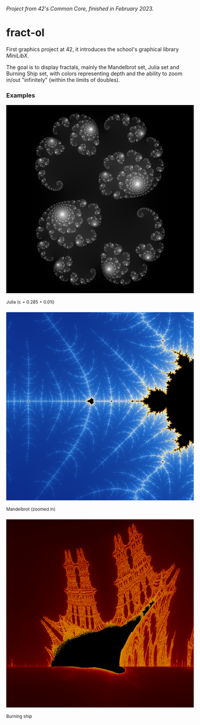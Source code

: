*Project from 42's Common Core, finished in February 2023.*

# fract-ol
First graphics project at 42, it introduces the school's graphical library *MiniLibX*.

The goal is to display fractals, mainly the Mandelbrot set, Julia set and Burning Ship set, with colors representing depth and the ability to zoom in/out "infinitely" (within the limits of doubles).

### Examples
![Julia (c = 0.285 + 0.01i)](/img/julia.png)

<sup>Julia (c = 0.285 + 0.01i)</sup>



![Mandelbrot (zoomed in)](/img/mandelbrot.png)

<sup>Mandelbrot (zoomed in)</sup>


![Burning Ship](/img/burningship.png)

<sup>Burning ship</sup>
